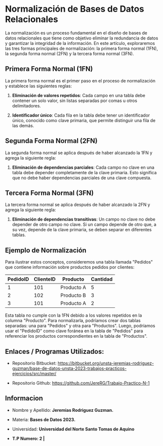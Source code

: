 # Normalización de Bases de Datos Relacionales

La normalización es un proceso fundamental en el diseño de bases de datos relacionales que tiene como objetivo eliminar la redundancia de datos y garantizar la integridad de la información. En este artículo, exploraremos las tres formas principales de normalización: la primera forma normal (1FN), la segunda forma normal (2FN) y la tercera forma normal (3FN).

## Primera Forma Normal (1FN)

La primera forma normal es el primer paso en el proceso de normalización y establece las siguientes reglas:

1. **Eliminación de valores repetidos**: Cada campo en una tabla debe contener un solo valor, sin listas separadas por comas u otros delimitadores.

2. **Identificador único**: Cada fila en la tabla debe tener un identificador único, conocido como clave primaria, que permite distinguir una fila de las demás.

## Segunda Forma Normal (2FN)

La segunda forma normal se aplica después de haber alcanzado la 1FN y agrega la siguiente regla:

1. **Eliminación de dependencias parciales**: Cada campo no clave en una tabla debe depender completamente de la clave primaria. Esto significa que no debe haber dependencias parciales de una clave compuesta.

## Tercera Forma Normal (3FN)

La tercera forma normal se aplica después de haber alcanzado la 2FN y agrega la siguiente regla:

1. **Eliminación de dependencias transitivas**: Un campo no clave no debe depender de otro campo no clave. Si un campo depende de otro que, a su vez, depende de la clave primaria, se deben separar en diferentes tablas.

## Ejemplo de Normalización

Para ilustrar estos conceptos, consideremos una tabla llamada "Pedidos" que contiene información sobre productos pedidos por clientes:

| PedidoID | ClienteID | Producto   | Cantidad |
|---------|-----------|------------|----------|
| 1       | 101       | Producto A | 5        |
| 2       | 102       | Producto B | 3        |
| 3       | 101       | Producto A | 2        |

Esta tabla no cumple con la 1FN debido a los valores repetidos en la columna "Producto". Para normalizarla, podríamos crear dos tablas separadas: una para "Pedidos" y otra para "Productos". Luego, podríamos usar el "PedidoID" como clave foránea en la tabla de "Pedidos" para referenciar los productos correspondientes en la tabla de "Productos".

## Enlaces / Programas Utilizados:

* Repositorio Bitbucket: https://bitbucket.org/unsta-jeremias-rodriguez-guzman/base-de-datos-unsta-2023-trabajos-practicos-ejercicios/src/master/

* Repositorio Github: https://github.com/JereRG/Trabajo-Practico-N-1

## Informacion
* Nombre y Apellido: **Jeremias Rodriguez Guzman.**

* Materia: **Bases de Datos 2023.**

* Universidad: **Universidad del Norte Santo Tomas de Aquino**

*  **T.P Numero: 2 |**
